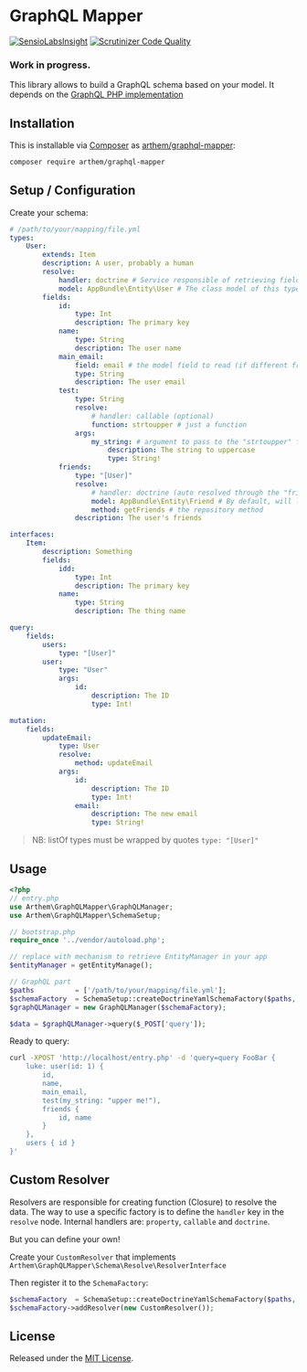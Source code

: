 # GraphQL Mapper

[![SensioLabsInsight](https://insight.sensiolabs.com/projects/18bf298d-a139-4185-afdb-9226dfd2dc8c/mini.png)](https://insight.sensiolabs.com/projects/18bf298d-a139-4185-afdb-9226dfd2dc8c)
[![Scrutinizer Code Quality](https://scrutinizer-ci.com/g/4rthem/graphql-mapper/badges/quality-score.png?b=master)](https://scrutinizer-ci.com/g/4rthem/graphql-mapper/?branch=master)

### Work in progress.

This library allows to build a GraphQL schema based on your model.
It depends on the [GraphQL PHP implementation](https://github.com/webonyx/graphql-php)


## Installation

This is installable via [Composer](https://getcomposer.org/) as [arthem/graphql-mapper](https://packagist.org/packages/arthem/graphql-mapper):

```bash
composer require arthem/graphql-mapper
```

## Setup / Configuration

Create your schema:

```yaml
# /path/to/your/mapping/file.yml
types:
    User:
        extends: Item
        description: A user, probably a human
        resolve:
            handler: doctrine # Service responsible of retrieving fields data of this type
            model: AppBundle\Entity\User # The class model of this type
        fields:
            id:
                type: Int
                description: The primary key
            name:
                type: String
                description: The user name
            main_email:
                field: email # the model field to read (if different from the key)
                type: String
                description: The user email
            test:
                type: String
                resolve:
                    # handler: callable (optional)
                    function: strtoupper # just a function
                args:
                    my_string: # argument to pass to the "strtoupper" function
                        description: The string to uppercase
                        type: String!
            friends:
                type: "[User]"
                resolve:
                    # handler: doctrine (auto resolved through the "friends" type)
                    model: AppBundle\Entity\Friend # By default, will look at the destination type model
                    method: getFriends # the repository method
                description: The user's friends

interfaces:
    Item:
        description: Something
        fields:
            idd:
                type: Int
                description: The primary key
            name:
                type: String
                description: The thing name

query:
    fields:
        users:
            type: "[User]"
        user:
            type: "User"
            args:
                id:
                    description: The ID
                    type: Int!

mutation:
    fields:
        updateEmail:
            type: User
            resolve:
                method: updateEmail
            args:
                id:
                    description: The ID
                    type: Int!
                email:
                    description: The new email
                    type: String!
```

> NB: listOf types must be wrapped by quotes `type: "[User]"`

## Usage

```php
<?php
// entry.php
use Arthem\GraphQLMapper\GraphQLManager;
use Arthem\GraphQLMapper\SchemaSetup;

// bootstrap.php
require_once '../vendor/autoload.php';

// replace with mechanism to retrieve EntityManager in your app
$entityManager = getEntityManage();

// GraphQL part
$paths          = ['/path/to/your/mapping/file.yml'];
$schemaFactory  = SchemaSetup::createDoctrineYamlSchemaFactory($paths, $entityManager);
$graphQLManager = new GraphQLManager($schemaFactory);

$data = $graphQLManager->query($_POST['query']);
```

Ready to query:

```bash
curl -XPOST 'http://localhost/entry.php' -d 'query=query FooBar {
    luke: user(id: 1) {
        id,
        name,
        main_email,
        test(my_string: "upper me!"),
        friends {
            id, name
        }
    },
    users { id }
}'
```

## Custom Resolver

Resolvers are responsible for creating function (Closure) to resolve the data.
The way to use a specific factory is to define the `handler` key in the `resolve` node.
Internal handlers are: `property`, `callable` and `doctrine`.

But you can define your own!

Create your `CustomResolver` that implements `Arthem\GraphQLMapper\Schema\Resolve\ResolverInterface`

Then register it to the `SchemaFactory`:

```php
$schemaFactory  = SchemaSetup::createDoctrineYamlSchemaFactory($paths, $entityManager);
$schemaFactory->addResolver(new CustomResolver());
```


## License

Released under the [MIT License](LICENSE).
